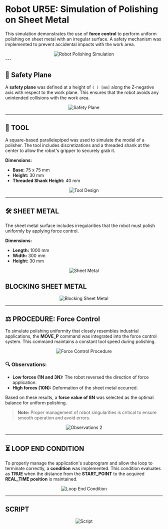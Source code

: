 # Robot UR5E: Simulation of Polishing on Sheet Metal

This simulation demonstrates the use of **force control** to perform uniform polishing on sheet metal with an irregular surface. A safety mechanism was implemented to prevent accidental impacts with the work area.

<div align="center">
<img src="https://github.com/user-attachments/assets/4ed33fae-1113-4e52-867c-149f138beca0" alt="Robot Polishing Simulation" />
</div>
---



## 🚨 Safety Plane
A **safety plane** was defined at a height of `( ) [mm]` along the Z-negative axis with respect to the work plane. This ensures that the robot avoids any unintended collisions with the work area.

<div align= "center">
  <img src="https://github.com/user-attachments/assets/158a2533-37f8-43c4-a262-b302c235caac" alt="Safety Plane" />
</div>

---

## 🔧 TOOL
A square-based parallelepiped was used to simulate the model of a polisher. The tool includes discretizations and a threaded shank at the center to allow the robot's gripper to securely grab it.

**Dimensions:**
- **Base:** 75 x 75 mm
- **Height:** 30 mm
- **Threaded Shank Height:** 40 mm

<div style="text-align: center;">
  <img src="https://github.com/user-attachments/assets/a59baced-c2d4-4adc-a28b-8642bd3db175" alt="Tool Design" />
</div>

---

## 🛠️ SHEET METAL
The sheet metal surface includes irregularities that the robot must polish uniformly by applying force control.

**Dimensions:**
- **Length:** 1000 mm
- **Width:** 300 mm
- **Height:** 30 mm


<div style="text-align: center;">
  <img src="https://github.com/user-attachments/assets/e7353e8f-f985-4107-bba4-25c6f72b2ad7" alt="Sheet Metal" />
</div>

## BLOCKING SHEET METAL
<div style="text-align: center;">
  <img src="https://github.com/user-attachments/assets/1d123036-108e-4f75-97e0-ab7d9df1511d" alt="Blocking Sheet Metal" />
</div>

---

## ⚖️ PROCEDURE: Force Control
To simulate polishing uniformity that closely resembles industrial applications, the **MOVE_P** command was integrated into the force control system. This command maintains a constant tool speed during polishing.

<div style="text-align: center;">
  <img src="https://github.com/user-attachments/assets/062763bb-d62d-4283-adc3-39a57c14ac4e" alt="Force Control Procedure" />
</div>

### 🔍 Observations:
- **Low forces (1N and 3N):** The robot reversed the direction of force application.
- **High forces (10N):** Deformation of the sheet metal occurred.

Based on these results, a **force value of 8N** was selected as the optimal balance for uniform polishing.

> **Note:** Proper management of robot singularities is critical to ensure smooth operation and avoid errors.

<div align= "center">
  <img src="https://github.com/user-attachments/assets/8a647636-29a0-4a4a-ba79-7cb62987b822" alt="Observations 2" />
</div>

---

## ⏳ LOOP END CONDITION
To properly manage the application's subprogram and allow the loop to terminate correctly, a **condition** was implemented. This condition evaluates as **TRUE** when the distance from the **START_POINT** to the acquired **REAL_TIME position** is maintained.

<div style="text-align: center;">
  <img src="https://github.com/user-attachments/assets/7dacbc4e-3f97-4e5c-af83-15116f1d390f" alt="Loop End Condition" />
</div>

---

## SCRIPT
<div style="text-align: center;">
  <img src="https://github.com/user-attachments/assets/2564f42e-eb1b-4772-85be-1a9eca6ab51b" alt="Script" />
</div>
